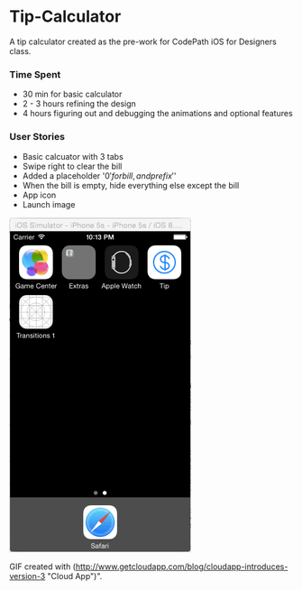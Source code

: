 Tip-Calculator
==============

A tip calculator created as the pre-work for CodePath iOS for Designers class. 

### Time Spent
* 30 min for basic calculator
* 2 - 3 hours refining the design
* 4 hours figuring out and debugging the animations and optional features

### User Stories
* Basic calcuator with 3 tabs
* Swipe right to clear the bill
* Added a placeholder '$0' for bill, and prefix '$'
* When the bill is empty, hide everything else except the bill
* App icon
* Launch image


![Video Walkthrough](Walkthrough.gif)


GIF created with (http://www.getcloudapp.com/blog/cloudapp-introduces-version-3 "Cloud App")".
